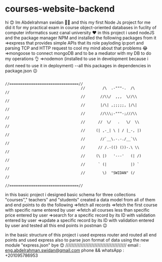 # courses-website-backend
hi 😊
Im Abdelrahman swidan 🧑‍💻 and this my first Node Js project for me 
did it for my practical exam in course object-oriented databases in fuclity of computer informatics suez canal university ❤️
in this project i used nodeJS and the package manager NPM and installed the following packages from it
=>express that provides simple APIs that its role payloding ip:port and parsing TCP and HTTP request to cool my mind about that problems 😂
=>mongoose to connect mongoDB and to be a mediator with my DB to do my operations 👌
=>nodemon (installed to use in development because i dont need to use it in deployment) 
--all this packages in dependencies in package.json 😉

                                       //================================//
                                       //        /\  .-"""-.  /\         //
                                       //       //\\/  ,,,  \//\\        //
                                       //       |/\| ,;;;;;, |/\|        //
                                       //       //\\\;-"""-;///\\        //
                                       //      //  \/   .   \/  \\       //
                                       //     (| ,-_| \ | / |_-, |)      //
                                       //       //`__\.-.-./__`\\        //
                                       //      // /.-(() ())-.\ \\       //
                                       //     (\ |)   '---'   (| /)      //
                                       //      ` (|           |) `       //
                                       //        \)  "SWIDAN" (/         //
                                       //================================//

in this basic project i designed basic schema for three collections "courses"," teachers" and "students" created a data model from all of them and end points to do the following =>fetch all records =>fetch the first course with specific name entered by user =>fetch all courses less than specific price entered by user =>search for a specific record by its ID with validation entered by user =>update a specific record by its ID with validation entered by user and tested all this end points in postman  😉

in the basic structure of this project i used express router and routed all end points  and used express also to parse json format of data using the new module "express.json"
bye 😊
////////////////////////////////////////
email : eng.abdelrahman.swidan@gmail.com
phone && whatsApp : +201095786953

